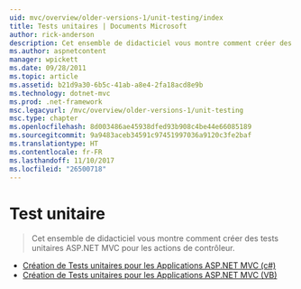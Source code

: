 ```yaml
---
uid: mvc/overview/older-versions-1/unit-testing/index
title: Tests unitaires | Documents Microsoft
author: rick-anderson
description: Cet ensemble de didacticiel vous montre comment créer des tests unitaires ASP.NET MVC pour les actions de contrôleur.
ms.author: aspnetcontent
manager: wpickett
ms.date: 09/28/2011
ms.topic: article
ms.assetid: b21d9a30-6b5c-41ab-a8e4-2fa18acd8e9b
ms.technology: dotnet-mvc
ms.prod: .net-framework
msc.legacyurl: /mvc/overview/older-versions-1/unit-testing
msc.type: chapter
ms.openlocfilehash: 8d003486ae45938dfed93b908c4be44e66085189
ms.sourcegitcommit: 9a9483aceb34591c97451997036a9120c3fe2baf
ms.translationtype: HT
ms.contentlocale: fr-FR
ms.lasthandoff: 11/10/2017
ms.locfileid: "26500718"
---
```

<a name="unit-testing"></a>Test unitaire
====================
> Cet ensemble de didacticiel vous montre comment créer des tests unitaires ASP.NET MVC pour les actions de contrôleur.


- [Création de Tests unitaires pour les Applications ASP.NET MVC (c#)](creating-unit-tests-for-asp-net-mvc-applications-cs.md)
- [Création de Tests unitaires pour les Applications ASP.NET MVC (VB)](creating-unit-tests-for-asp-net-mvc-applications-vb.md)
